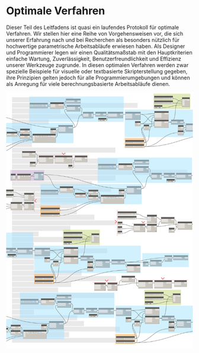 

# Optimale Verfahren

Dieser Teil des Leitfadens ist quasi ein laufendes Protokoll für optimale Verfahren. Wir stellen hier eine Reihe von Vorgehensweisen vor, die sich unserer Erfahrung nach und bei Recherchen als besonders nützlich für hochwertige parametrische Arbeitsabläufe erwiesen haben. Als Designer und Programmierer legen wir einen Qualitätsmaßstab mit den Hauptkriterien einfache Wartung, Zuverlässigkeit, Benutzerfreundlichkeit und Effizienz unserer Werkzeuge zugrunde. In diesen optimalen Verfahren werden zwar spezielle Beispiele für visuelle oder textbasierte Skripterstellung gegeben, ihre Prinzipien gelten jedoch für alle Programmierumgebungen und können als Anregung für viele berechnungsbasierte Arbeitsabläufe dienen.

![](images/12-1/best-practices-cover.jpg)

